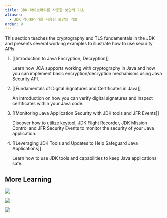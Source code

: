 ```yaml
---
title: JDK 라이브러리를 사용한 보안의 기초
aliases:
  - JDK 라이브러리를 사용한 보안의 기초
order: 9
---
```

This section teaches the cryptography and TLS fundamentals in the JDK and presents several working examples to illustrate how to use security APIs.

  

1. [[Introduction to Java Encryption, Decryption]]  
    
    Learn how JCA supports working with cryptography in Java and how you can implement basic encryption/decryption mechanisms using Java Security API.
    
2. [[Fundamentals of Digital Signatures and Certificates in Java]]  
    
    An introduction on how you can verify digital signatures and inspect certificates within your Java code.
    
3. [[Monitoring Java Application Security with JDK tools and JFR Events]]  
    
    Discover how to utilize keytool, JDK Flight Recorder, JDK Mission Control and JFR Security Events to monitor the security of your Java application.
    
4. [[Leveraging JDK Tools and Updates to Help Safeguard Java Applications]]  
    
    Learn how to use JDK tools and capabilities to keep Java applications safe.
    

  
  

## More Learning
![](https://youtu.be/3O4JtWcmkVQ)

![](https://youtu.be/olgii0eWu88)

![](https://youtu.be/4iEiKa1JmBU)